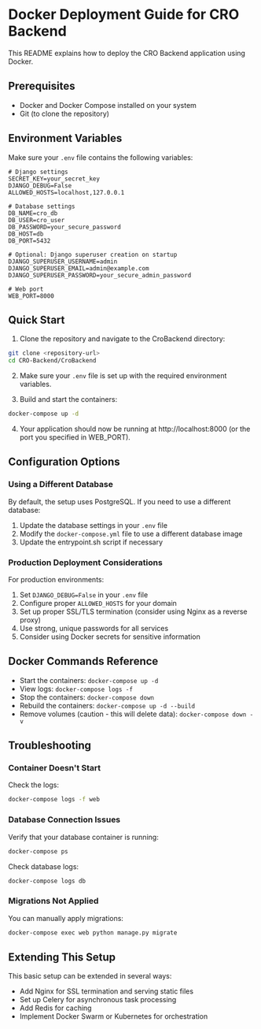 # Docker Deployment Guide for CRO Backend

This README explains how to deploy the CRO Backend application using Docker.

## Prerequisites

- Docker and Docker Compose installed on your system
- Git (to clone the repository)

## Environment Variables

Make sure your `.env` file contains the following variables:

```
# Django settings
SECRET_KEY=your_secret_key
DJANGO_DEBUG=False
ALLOWED_HOSTS=localhost,127.0.0.1

# Database settings
DB_NAME=cro_db
DB_USER=cro_user
DB_PASSWORD=your_secure_password
DB_HOST=db
DB_PORT=5432

# Optional: Django superuser creation on startup
DJANGO_SUPERUSER_USERNAME=admin
DJANGO_SUPERUSER_EMAIL=admin@example.com
DJANGO_SUPERUSER_PASSWORD=your_secure_admin_password

# Web port
WEB_PORT=8000
```

## Quick Start

1. Clone the repository and navigate to the CroBackend directory:

```bash
git clone <repository-url>
cd CRO-Backend/CroBackend
```

2. Make sure your `.env` file is set up with the required environment variables.

3. Build and start the containers:

```bash
docker-compose up -d
```

4. Your application should now be running at http://localhost:8000 (or the port you specified in WEB_PORT).

## Configuration Options

### Using a Different Database

By default, the setup uses PostgreSQL. If you need to use a different database:

1. Update the database settings in your `.env` file
2. Modify the `docker-compose.yml` file to use a different database image
3. Update the entrypoint.sh script if necessary

### Production Deployment Considerations

For production environments:

1. Set `DJANGO_DEBUG=False` in your `.env` file
2. Configure proper `ALLOWED_HOSTS` for your domain
3. Set up proper SSL/TLS termination (consider using Nginx as a reverse proxy)
4. Use strong, unique passwords for all services
5. Consider using Docker secrets for sensitive information

## Docker Commands Reference

- Start the containers: `docker-compose up -d`
- View logs: `docker-compose logs -f`
- Stop the containers: `docker-compose down`
- Rebuild the containers: `docker-compose up -d --build`
- Remove volumes (caution - this will delete data): `docker-compose down -v`

## Troubleshooting

### Container Doesn't Start

Check the logs:

```bash
docker-compose logs -f web
```

### Database Connection Issues

Verify that your database container is running:

```bash
docker-compose ps
```

Check database logs:

```bash
docker-compose logs db
```

### Migrations Not Applied

You can manually apply migrations:

```bash
docker-compose exec web python manage.py migrate
```

## Extending This Setup

This basic setup can be extended in several ways:

- Add Nginx for SSL termination and serving static files
- Set up Celery for asynchronous task processing
- Add Redis for caching
- Implement Docker Swarm or Kubernetes for orchestration